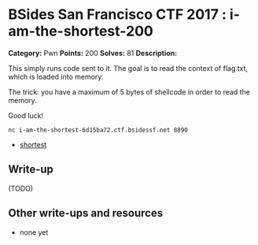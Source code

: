 # BSides San Francisco CTF 2017 : i-am-the-shortest-200

**Category:** Pwn
**Points:** 200
**Solves:** 81
**Description:**

This simply runs code sent to it. The goal is to read the context of flag.txt, which is loaded into memory.

The trick: you have a maximum of 5 bytes of shellcode in order to read the memory.

Good luck!

    nc i-am-the-shortest-6d15ba72.ctf.bsidessf.net 8890

* [shortest](shortest)


## Write-up

(TODO)

## Other write-ups and resources

* none yet
